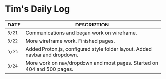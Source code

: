 # Tim's Daily Log

| DATE   | DESCRIPTION                                                                 |
| ------ | --------------------------------------------------------------------------- |
| `3/21` | Communications and began work on wireframe.                                 |
| `3/22` | More wireframe work. Finished pages.                                        |
| `3/23` | Added Proton.js, configured style folder layout. Added navbar and dropdown. |
| `3/24` | More work on nav/dropdown and most pages. Started on 404 and 500 pages.     |
